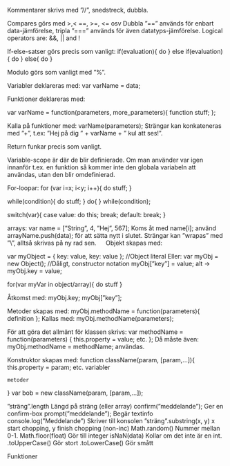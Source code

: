 Kommentarer skrivs med ”//”, snedstreck, dubbla.

Compares görs med >,< ==, >=, <= osv
Dubbla ”==” används för enbart data-jämförelse, tripla ”===” används för även datatyps-jämförelse.
Logical operators are: &&, || and !

If-else-satser görs precis som vanligt: if(evaluation){ do } else if(evaluation){ do } else{ do }

Modulo görs som vanligt med ”%”.

Variabler deklareras med:
var varName = data;

Funktioner deklareras med: 

var varName = function(parameters, more_parameters){
	function stuff;
};

Kalla på funktioner med: varName(parameters);
Strängar kan konkateneras med ”+”, t.ex: ”Hej på dig ” + varName + ” kul att ses!”.

Return funkar precis som vanligt.

Variable-scope är där de blir definierade. Om man använder var igen innanför t.ex. en funktion så kommer inte den globala variabeln att användas, utan den blir omdefinierad.

For-loopar: 
for (var i=x; i<y; i++){
	do stuff;
}

while(condition){
	do stuff;
}
do{ } while(condition);

switch(var){
	case value:
		do this;
		break;
	default:
		break;
}

arrays: 
var name = [”String”, 4, ”Hej”, 567];
Koms åt med name[i]; använd arrayName.push(data); för att sätta nytt i slutet.
Strängar kan ”wrapas” med ”\”, alltså skrivas på ny rad sen.
 
Objekt skapas med:

var myObject = { key: value, key: value };	//Object literal
Eller:
var myObj = new Object();	//Dåligt, constructor notation
myObj[”key”] = value; alt ->
myObj.key = value;

for(var myVar in object/array){ do stuff }

Åtkomst med: 
myObj.key;
myObj[”key”];

Metoder skapas med:
myObj.methodName = function(parameters){ definition };
Kallas med:
myObj.methodName(parameters);

För att göra det allmänt för klassen skrivs:
var methodName = function(parameters) {
	this.property = value;
	etc.
};
Då måste även:
myObj.methodName = methodName; användas.

Konstruktor skapas med:
function className(param, [param,…]){
	this.property = param;
	etc. variabler

	metoder
}
var bob = new className(param, [param,…]);
 

”sträng”.length	Längd på sträng (eller array)
confirm(”meddelande”);	Ger en confirm-box
prompt(”meddelande”);	Begär textinfo
console.log(”Meddelande”)	Skriver till konsolen
”sträng”.substring(x, y)	x start chopping, y finish chopping (non-inc)
Math.random()	Nummer mellan 0-1.
Math.floor(float)	Gör till integer
isNaN(data)	Kollar om det inte är en int.
.toUpperCase()	Gör stort
.toLowerCase()	Gör smått
	
	
	
Funktioner
